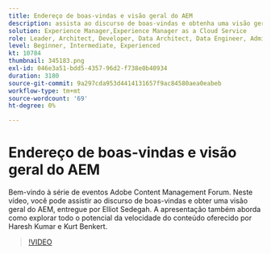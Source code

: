 ```yaml
---
title: Endereço de boas-vindas e visão geral do AEM
description: assista ao discurso de boas-vindas e obtenha uma visão geral do AEM, capas que desbloqueiam o poder da velocidade do conteúdo,
solution: Experience Manager,Experience Manager as a Cloud Service
role: Leader, Architect, Developer, Data Architect, Data Engineer, Admin, User
level: Beginner, Intermediate, Experienced
kt: 10784
thumbnail: 345183.png
exl-id: 046e3a51-bdd5-4357-96d2-f738e0b40934
duration: 3180
source-git-commit: 9a297cda953d4414131657f9ac84580aea0eabeb
workflow-type: tm+mt
source-wordcount: '69'
ht-degree: 0%

---
```


# Endereço de boas-vindas e visão geral do AEM

Bem-vindo à série de eventos Adobe Content Management Forum. Neste vídeo, você pode assistir ao discurso de boas-vindas e obter uma visão geral do AEM, entregue por Elliot Sedegah. A apresentação também aborda como explorar todo o potencial da velocidade do conteúdo oferecido por Haresh Kumar e Kurt Benkert.

>[!VIDEO](https://video.tv.adobe.com/v/345183/?quality=12&learn=on)
